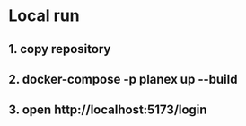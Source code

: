# Local run

## 1.    copy repository
## 2.    docker-compose -p planex up --build
## 3.    open http://localhost:5173/login
